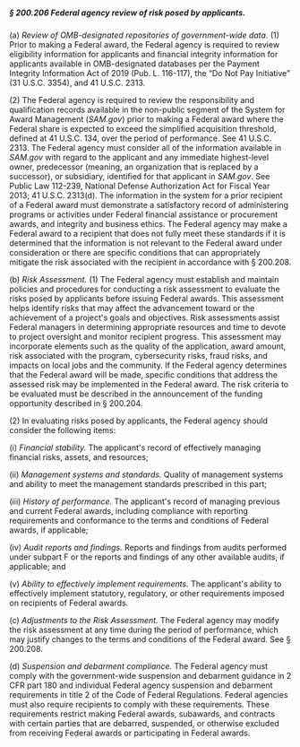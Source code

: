 ##### § 200.206 Federal agency review of risk posed by applicants. #####

(a) *Review of OMB-designated repositories of government-wide data.* (1) Prior to making a Federal award, the Federal agency is required to review eligibility information for applicants and financial integrity information for applicants available in OMB-designated databases per the Payment Integrity Information Act of 2019 (Pub. L. 116-117), the “Do Not Pay Initiative” (31 U.S.C. 3354), and 41 U.S.C. 2313.

(2) The Federal agency is required to review the responsibility and qualification records available in the non-public segment of the System for Award Management (*SAM.gov*) prior to making a Federal award where the Federal share is expected to exceed the simplified acquisition threshold, defined at 41 U.S.C. 134, over the period of performance. See 41 U.S.C. 2313. The Federal agency must consider all of the information available in *SAM.gov* with regard to the applicant and any immediate highest-level owner, predecessor (meaning, an organization that is replaced by a successor), or subsidiary, identified for that applicant in *SAM.gov*. See Public Law 112-239, National Defense Authorization Act for Fiscal Year 2013; 41 U.S.C. 2313(d). The information in the system for a prior recipient of a Federal award must demonstrate a satisfactory record of administering programs or activities under Federal financial assistance or procurement awards, and integrity and business ethics. The Federal agency may make a Federal award to a recipient that does not fully meet these standards if it is determined that the information is not relevant to the Federal award under consideration or there are specific conditions that can appropriately mitigate the risk associated with the recipient in accordance with § 200.208.

(b) *Risk Assessment.* (1) The Federal agency must establish and maintain policies and procedures for conducting a risk assessment to evaluate the risks posed by applicants before issuing Federal awards. This assessment helps identify risks that may affect the advancement toward or the achievement of a project's goals and objectives. Risk assessments assist Federal managers in determining appropriate resources and time to devote to project oversight and monitor recipient progress. This assessment may incorporate elements such as the quality of the application, award amount, risk associated with the program, cybersecurity risks, fraud risks, and impacts on local jobs and the community. If the Federal agency determines that the Federal award will be made, specific conditions that address the assessed risk may be implemented in the Federal award. The risk criteria to be evaluated must be described in the announcement of the funding opportunity described in § 200.204.

(2) In evaluating risks posed by applicants, the Federal agency should consider the following items:

(i) *Financial stability.* The applicant's record of effectively managing financial risks, assets, and resources;

(ii) *Management systems and standards.* Quality of management systems and ability to meet the management standards prescribed in this part;

(iii) *History of performance.* The applicant's record of managing previous and current Federal awards, including compliance with reporting requirements and conformance to the terms and conditions of Federal awards, if applicable;

(iv) *Audit reports and findings.* Reports and findings from audits performed under subpart F or the reports and findings of any other available audits, if applicable; and

(v) *Ability to effectively implement requirements.* The applicant's ability to effectively implement statutory, regulatory, or other requirements imposed on recipients of Federal awards.

(c) *Adjustments to the Risk Assessment.* The Federal agency may modify the risk assessment at any time during the period of performance, which may justify changes to the terms and conditions of the Federal award. See § 200.208.

(d) *Suspension and debarment compliance.* The Federal agency must comply with the government-wide suspension and debarment guidance in 2 CFR part 180 and individual Federal agency suspension and debarment requirements in title 2 of the Code of Federal Regulations. Federal agencies must also require recipients to comply with these requirements. These requirements restrict making Federal awards, subawards, and contracts with certain parties that are debarred, suspended, or otherwise excluded from receiving Federal awards or participating in Federal awards.